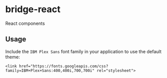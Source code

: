 # bridge-react

React components


## Usage

Include the `IBM Plex Sans` font family in your application to use the default theme:

```
<link href="https://fonts.googleapis.com/css?family=IBM+Plex+Sans:400,400i,700,700i" rel="stylesheet">
```
